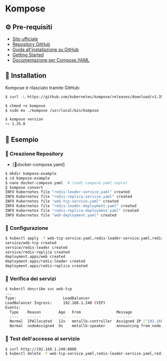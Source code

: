 # Kompose

## ⚙️ Pre-requisiti

- [Sito ufficiale](https://kompose.io/)
- [Repository GitHub](https://github.com/kubernetes/kompose?tab=readme-ov-file)
- [Guida all'installazione su GitHub](https://github.com/kubernetes/kompose/blob/main/docs/installation.md#github-release)
- [Getting Started](https://github.com/kubernetes/kompose/blob/main/docs/getting-started.md)
- [Documentazione per Compose.YAML](https://kubernetes.io/docs/tasks/configure-pod-container/translate-compose-kubernetes/)

## 🔹 Installation

Kompose è rilasciato tramite GitHub:

```bash
$ curl -L https://github.com/kubernetes/kompose/releases/download/v1.35.0/kompose-linux-amd64 -o kompose

$ chmod +x kompose
$ sudo mv ./kompose /usr/local/bin/kompose

$ kompose version
>> 1.35.0
```
## 🔹 Esempio

### 📌 Creazione Repository
- [🔗docker-compose.yaml]
```bash
$ mkdir kompose-example
$ cd kompose-example
$ nano docker-compose.yaml  # (vedi compose.yaml sopra)
$ kompose convert
INFO Kubernetes file "redis-leader-service.yaml" created
INFO Kubernetes file "redis-replica-service.yaml" created
INFO Kubernetes file "web-tcp-service.yaml" created
INFO Kubernetes file "redis-leader-deployment.yaml" created
INFO Kubernetes file "redis-replica-deployment.yaml" created
INFO Kubernetes file "web-deployment.yaml" created
```
### 📌 Configurazione
```bash
$ kubectl apply -f web-tcp-service.yaml,redis-leader-service.yaml,redis-replica-service.yaml,web-deployment.yaml,redis-leader-deployment.yaml,redis-replica-deployment.yaml
service/web-tcp created
service/redis-leader created
service/redis-replica created
deployment.apps/web created
deployment.apps/redis-leader created
deployment.apps/redis-replica created
```
### 📌 Verifica dei servizi
```bash
$ kubectl describe svc web-tcp
...
Type:                     LoadBalancer
LoadBalancer Ingress:     192.168.1.240 (VIP)
Events:
  Type    Reason        Age   From                Message
  ----    ------        ----  ----                -------
  Normal  IPAllocated   12s   metallb-controller  Assigned IP ["192.168.1.240"]
  Normal  nodeAssigned  9s    metallb-speaker     announcing from node "ubuntuworker" with protocol "layer2"
```
### 📌 Test dell'accesso al servizio
```bash
$ curl http://192.168.1.240:8080
$ kubectl delete -f web-tcp-service.yaml,redis-leader-service.yaml,redis-replica-service.yaml,web-deployment.yaml,redis-leader-deployment.yaml,redis-replica-deployment.yaml
```


